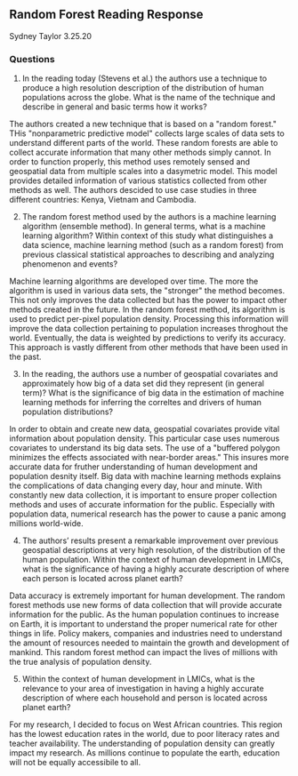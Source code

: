 ## Random Forest Reading Response 
Sydney Taylor 
3.25.20 

### Questions 
1. In the reading today (Stevens et al.) the authors use a technique to produce a high resolution description of the distribution of human populations across the globe. What is the name of the technique and describe in general and basic terms how it works? 
  
  The authors created a new technique that is based on a "random forest." THis "nonparametric predictive model" collects large scales of data sets to understand different parts of the world. These random forests are able to collect accurate information that many other methods simply cannot. In order to function properly, this method uses remotely sensed and geospatial data from multiple scales into a dasymetric model. This model provides detailed information of various statistics collected from other methods as well. The authors descided to use case studies in three different countries: Kenya, Vietnam and Cambodia. 


2. The random forest method used by the authors is a machine learning algorithm (ensemble method). In general terms, what is a machine learning algorithm? Within context of this study what distinguishes a data science, machine learning method (such as a random forest) from previous classical statistical approaches to describing and analyzing phenomenon and events? 
 
 Machine learning algorithms are developed over time. The more the algorithm is used in various data sets, the "stronger" the method becomes. This not only improves the data collected but has the power to impact other methods created in the future. In the random forest method, its algorithm is used to predict per-pixel population density. Processing this information will improve the data collection pertaining to population increases throghout the world. Eventually, the data is weighted by predictions to verify its accuracy. This approach is vastly different from other methods that have been used in the past. 



3. In the reading, the authors use a number of geospatial covariates and approximately how big of a data set did they represent (in general term)? What is the significance of big data in the estimation of machine learning methods for inferring the correltes and drivers of human population distributions? 

  In order to obtain and create new data, geospatial covariates provide vital information about population density. This particular case uses numerous covariates to understand its big data sets. The use of a "buffered polygon minimizes the effects associated with near-border areas." This insures more accurate data for fruther understanding of human development and population desnity itself. Big data with machine learning methods explains the complications of data changing every day, hour and minute. With constantly new data collection, it is important to ensure proper collection methods and uses of accurate information for the public. Especially with population data, numerical research has the power to cause a panic among millions world-wide. 
  

4. The authors’ results present a remarkable improvement over previous geospatial descriptions at very high resolution, of the distribution of the human population. Within the context of human development in LMICs, what is the significance of having a highly accurate description of where each person is located across planet earth?

  Data accuracy is extremely important for human development. The random forest methods use new forms of data collection that will provide accurate information for the public. As the human population continues to increase on Earth, it is important to understand the proper numerical rate for other things in life. Policy makers, companies and industries need to understand the amount of resources needed to maintain the growth and development of mankind. This random forest method can impact the lives of millions with the true analysis of population density. 


5. Within the context of human development in LMICs, what is the relevance to your area of investigation in having a highly accurate description of where each household and person is located across planet earth?

 For my research, I decided to focus on West African countries. This region has the lowest education rates in the world, due to poor literacy rates and teacher availability. The understanding of population density can greatly impact my research. As millions continue to populate the earth, education will not be equally accessibile to all. 


